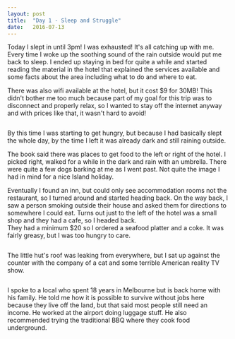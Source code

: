 ```yaml
---
layout: post
title:  "Day 1 - Sleep and Struggle"
date:   2016-07-13
---
```


Today I slept in until 3pm! I was exhausted! It's all catching up with me.
Every time I woke up the soothing sound of the rain outside would put me back to
sleep. I ended up staying in bed for quite a while and started reading the
material in the hotel that explained the services available and some facts about
the area including what to do and where to eat.  

There was also wifi available at the hotel, but it cost $9 for 30MB! This didn't
bother me too much because part of my goal for this trip was to disconnect and
properly relax, so I wanted to stay off the internet anyway and with prices like
that, it wasn't hard to avoid!

<img src="{{ '/assets/img/day-01-wifi.jpg' | prepend: site.baseurl }}" alt=""> 

By this time I was starting to get hungry, but because I had basically slept the
whole day, by the time I left it was already dark and still raining outside.

The book said there was places to get food to the left or right of the hotel.
I picked right, walked for a while in the dark and rain with an umbrella. There
were quite a few dogs barking at me as I went past. Not quite the image I had in
mind for a nice Island holiday.

Eventually I found an inn, but could only see accommodation rooms not the
restaurant, so I turned around and started heading back. On the way back, I saw
a person smoking outside their house and asked them for directions to somewhere
I could eat. Turns out just to the left of the hotel was a small shop and they
had a cafe, so I headed back.  
They had a minimum $20 so I ordered a seafood platter and a coke.
It was fairly greasy, but I was too hungry to care.  

<img src="{{ '/assets/img/dinner.jpg' | prepend: site.baseurl }}" alt=""> 

The little hut's roof was leaking from everywhere, but I sat up against the
counter with the company of a cat and some terrible American reality TV show.  

<img src="{{ '/assets/img/day-01-cafe.jpg' | prepend: site.baseurl }}" alt=""> 

I spoke to a local who spent 18 years in Melbourne but is back home with his
family. He told me how it is possible to survive without jobs here because they
live off the land, but that said most people still need an income. He worked at
the airport doing luggage stuff. He also recommended trying the traditional BBQ
where they cook food underground.

